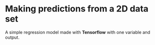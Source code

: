 # Making predictions from a 2D data set

A simple regression model made with **Tensorflow** with one variable and output.


